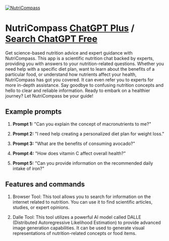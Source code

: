 
[![NutriCompass](https://files.oaiusercontent.com/file-2wEw7vq2Ubhgiv00OIUqieXq?se=2123-10-18T12%3A57%3A46Z&sp=r&sv=2021-08-06&sr=b&rscc=max-age%3D31536000%2C%20immutable&rscd=attachment%3B%20filename%3D83fb798e-36b0-4bed-a25e-aedf9faca627.png&sig=m7t0iQw9qDWJSuoXoPFCgz1LOoFq9qeYPEZaj2K9nWs%3D)](https://chat.openai.com/g/g-CStKFN3pu-nutricompass)

# NutriCompass [ChatGPT Plus](https://chat.openai.com/g/g-CStKFN3pu-nutricompass) / [Search ChatGPT Free](https://gptcall.net/index.html#/?search=NutriCompass)

Get science-based nutrition advice and expert guidance with NutriCompass. This app is a scientific nutrition chat backed by experts, providing you with answers to your nutrition-related questions. Whether you need help with a specific diet plan, want to learn about the benefits of a particular food, or understand how nutrients affect your health, NutriCompass has got you covered. It can even refer you to experts for more in-depth assistance. Say goodbye to confusing nutrition concepts and hello to clear and reliable information. Ready to embark on a healthier journey? Let NutriCompass be your guide!

## Example prompts

1. **Prompt 1:** "Can you explain the concept of macronutrients to me?"

2. **Prompt 2:** "I need help creating a personalized diet plan for weight loss."

3. **Prompt 3:** "What are the benefits of consuming avocado?"

4. **Prompt 4:** "How does vitamin C affect overall health?"

5. **Prompt 5:** "Can you provide information on the recommended daily intake of iron?"

## Features and commands

1. Browser Tool: This tool allows you to search for information on the internet related to nutrition. You can use it to find scientific articles, studies, or expert opinions.

2. Dalle Tool: This tool utilizes a powerful AI model called DALLE (Distributed Autoregressive Likelihood Estimation) to provide advanced image generation capabilities. It can be used to generate visual representations of nutrition-related concepts or food items.


